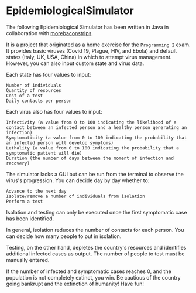 # EpidemiologicalSimulator

The following Epidemiological Simulator has been written in Java in collaboration with [morebaconstrips](https://github.com/morebaconstrips).

It is a project that originated as a home exercise for the `Programming 2` exam. It provides basic viruses (Covid 19, Plague, HIV, and Ebola) and default states (Italy, UK, USA, China) in which to attempt virus management. However, you can also input custom state and virus data.

Each state has four values to input:

    Number of individuals
    Quantity of resources
    Cost of a test
    Daily contacts per person

Each virus also has four values to input:

    Infectivity (a value from 0 to 100 indicating the likelihood of a contact between an infected person and a healthy person generating an infection)
    Symptomaticity (a value from 0 to 100 indicating the probability that an infected person will develop symptoms)
    Lethality (a value from 0 to 100 indicating the probability that a symptomatic patient will die)
    Duration (the number of days between the moment of infection and recovery)

The simulator lacks a GUI but can be run from the terminal to observe the virus's progression. You can decide day by day whether to:

    Advance to the next day
    Isolate/remove a number of individuals from isolation
    Perform a test

Isolation and testing can only be executed once the first symptomatic case has been identified.

In general, isolation reduces the number of contacts for each person. You can decide how many people to put in isolation.

Testing, on the other hand, depletes the country's resources and identifies additional infected cases as output. The number of people to test must be manually entered.

If the number of infected and symptomatic cases reaches 0, and the population is not completely extinct, you win. Be cautious of the country going bankrupt and the extinction of humanity! Have fun!
